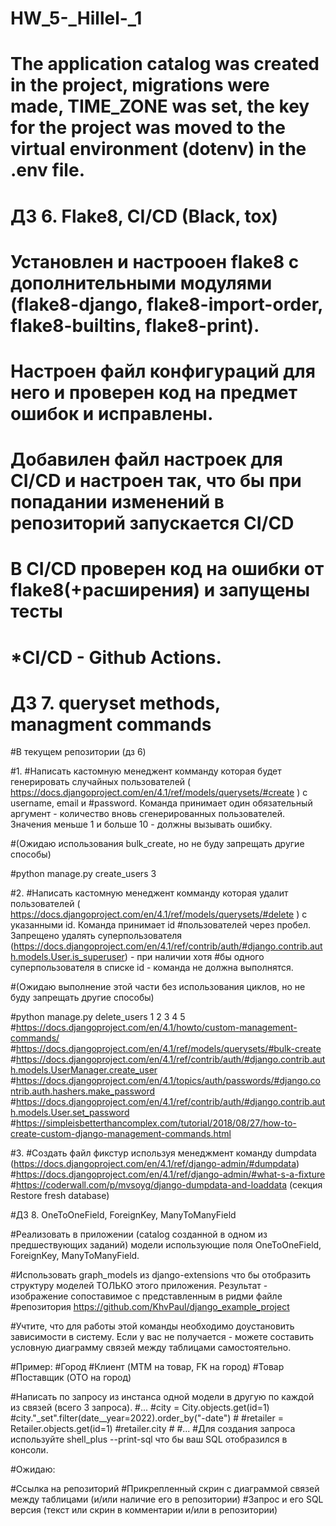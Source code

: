 # HW_5-_Hillel-_1

# The application catalog was created in the project, migrations were made, TIME_ZONE was set, the key for the project was moved to the virtual environment (dotenv) in the .env file.

# ДЗ 6. Flake8, CI/CD (Black, tox)

# Установлен и настрооен flake8 с дополнительными модулями (flake8-django, flake8-import-order, flake8-builtins, flake8-print).

# Настроен файл конфигураций для него и проверен код на предмет ошибок и исправлены.

# Добавилен файл настроек для CI/CD и настроен так, что бы при попадании изменений в репозиторий запускается CI/CD

# В CI/CD проверен код на ошибки от flake8(+расширения) и запущены тесты



# *CI/CD - Github Actions.


# ДЗ 7. queryset methods, managment commands

#В текущем репозитории (дз 6)

#1.
#Написать кастомную менеджент комманду которая будет генерировать случайных пользователей ( https://docs.djangoproject.com/en/4.1/ref/models/querysets/#create ) c username, email и #password. Команда принимает один обязательный аргумент - количество вновь сгенерированных пользователей. Значения меньше 1 и больше 10 - должны вызывать ошибку.

#(Ожидаю использования bulk_create, но не буду запрещать другие способы)

#python manage.py create_users 3

#2.
#Написать кастомную менеджент комманду которая удалит пользователей ( https://docs.djangoproject.com/en/4.1/ref/models/querysets/#delete ) с указанными id. Команда принимает id #пользователей через пробел. Запрещено удалять суперпользователя (https://docs.djangoproject.com/en/4.1/ref/contrib/auth/#django.contrib.auth.models.User.is_superuser) - при наличии хотя #бы одного суперпользователя в списке id - команда не должна выполнятся.

#(Ожидаю выполнение этой части без использования циклов, но не буду запрещать другие способы)

#python manage.py delete_users 1 2 3 4 5
#https://docs.djangoproject.com/en/4.1/howto/custom-management-commands/
#https://docs.djangoproject.com/en/4.1/ref/models/querysets/#bulk-create
#https://docs.djangoproject.com/en/4.1/ref/contrib/auth/#django.contrib.auth.models.UserManager.create_user
#https://docs.djangoproject.com/en/4.1/topics/auth/passwords/#django.contrib.auth.hashers.make_password
#https://docs.djangoproject.com/en/4.1/ref/contrib/auth/#django.contrib.auth.models.User.set_password
#https://simpleisbetterthancomplex.com/tutorial/2018/08/27/how-to-create-custom-django-management-commands.html

#3.
#Создать файл фикстур используя менеджмент команду dumpdata (https://docs.djangoproject.com/en/4.1/ref/django-admin/#dumpdata)
#https://docs.djangoproject.com/en/4.1/ref/django-admin/#what-s-a-fixture
#https://coderwall.com/p/mvsoyg/django-dumpdata-and-loaddata (секция Restore fresh database)


#ДЗ 8. OneToOneField, ForeignKey, ManyToManyField

#Реализовать в приложении (catalog созданной в одном из предшествующих заданий) модели использующие поля OneToOneField, ForeignKey, ManyToManyField.

#Использовать graph_models из django-extensions что бы отобразить структуру моделей ТОЛЬКО этого приложения. Результат - изображение сопоставимое с представленным в ридми файле #репозитория https://github.com/KhvPaul/django_example_project

#Учтите, что для работы этой команды необходимо доустановить зависимости в систему. Если у вас не получается - можете составить условную диаграмму связей между таблицами самостоятельно.

#Пример:
#Город
#Клиент (MTM на товар, FK на город)
#Товар
#Поставщик (OTO на город)

#Написать по запросу из инстанса одной модели в другую по каждой из связей (всего 3 запроса).
#...
#city = City.objects.get(id=1)
#city."<model>_set".filter(date__year=2022).order_by("-date")
#<SQL>
#retailer = Retailer.objects.get(id=1)
#retailer.city
#<SQL>
#...
#Для создания запроса используйте shell_plus --print-sql что бы ваш SQL отобразился в консоли.

#Ожидаю:

#Ссылка на репозиторий
#Прикрепленный скрин с диаграммой связей между таблицами (и/или наличие его в репозитории)
#Запрос и его SQL версия (текст или скрин в комментарии и/или в репозитории)
